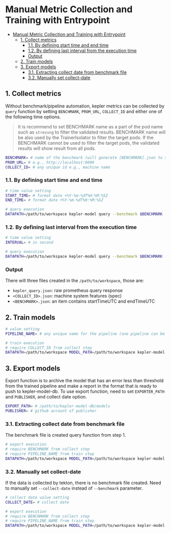 # Manual Metric Collection and Training with Entrypoint

<!--toc:start-->

- [Manual Metric Collection and Training with Entrypoint](#manual-metric-collection-and-training-with-entrypoint)
  - [1. Collect metrics](#1-collect-metrics)
    - [1.1. By defining start time and end time](#11-by-defining-start-time-and-end-time)
    - [1.2. By defining last interval from the execution time](#12-by-defining-last-interval-from-the-execution-time)
    - [Output](#output)
  - [2. Train models](#2-train-models)
  - [3. Export models](#3-export-models)
    - [3.1. Extracting collect date from benchmark file](#31-extracting-collect-date-from-benchmark-file)
    - [3.2. Manually set collect-date](#32-manually-set-collect-date)

<!--toc:end-->

## 1. Collect metrics

Without benchmark/pipeline automation, kepler metrics can be collected by `query` function by setting `BENCHMARK`, `PROM_URL`, `COLLECT_ID` and either one of the following time options.

> It is recommend to set BENCHMARK name as a part of the pod name such as `stressng` to filter the validated results. BENCHMARK name will be also used by the TrainerIsolator to filter the target pods. If the BENCHMARK cannot be used to filter the target pods, the validated results will show result from all pods.

```bash
BENCHMARK= # name of the benchmark (will generate [BENCHMARK].json to save start and end time for reference)
PROM_URL= # e.g., http://localhost:9090
COLLECT_ID= # any unique id e.g., machine name
```

### 1.1. By defining start time and end time

```bash
# time value setting
START_TIME= # format date +%Y-%m-%dT%H:%M:%SZ
END_TIME= # format date +%Y-%m-%dT%H:%M:%SZ

# query execution
DATAPATH=/path/to/workspace kepler-model query --benchmark $BENCHMARK --server $PROM_URL --output kepler_query --start-time $START_TIME --end-time $END_TIME --id $COLLECT_ID
```

### 1.2. By defining last interval from the execution time

```bash
# time value setting
INTERVAL= # in second

# query execution
DATAPATH=/path/to/workspace kepler-model query --benchmark $BENCHMARK --server $PROM_URL --output kepler_query --interval $INTERVAL --id $COLLECT_ID
```

### Output

There will three files created in the `/path/to/workspace`, those are:

- `kepler_query.json`: raw prometheus query response
- `<COLLECT_ID>.json`: machine system features (spec)
- `<BENCHMARK>.json`: an item contains startTimeUTC and endTimeUTC

## 2. Train models

```bash
# value setting
PIPELINE_NAME= # any unique name for the pipeline (one pipeline can be accumulated by multiple COLLECT_ID)

# train execution
# require COLLECT_ID from collect step
DATAPATH=/path/to/workspace MODEL_PATH=/path/to/workspace kepler-model train --pipeline-name $PIPELINE_NAME --input kepler_query --id $COLLECT_ID
```

## 3. Export models

Export function is to archive the model that has an error less than threshold from the trained pipeline and make a report in the format that is ready to push to kepler-model-db. To use export function, need to set `EXPORTER_PATH` and `PUBLISHER`, and collect date option.

```bash
EXPORT_PATH= # /path/to/kepler-model-db/models
PUBLISHER= # github account of publisher
```

### 3.1. Extracting collect date from benchmark file

The benchmark file is created query function from step 1.

```bash
# export execution
# require BENCHMARK from collect step
# require PIPELINE_NAME from train step
DATAPATH=/path/to/workspace MODEL_PATH=/path/to/workspace kepler-model export --benchmark $BENCHMARK --pipeline-name $PIPELINE_NAME -o $EXPORT_PATH --publisher $PUBLISHER --zip=true 
```

### 3.2. Manually set collect-date

If the data is collected by tekton, there is no benchmark file created. Need to manually set `--collect-date` instead of `--benchmark` parameter.

```bash
# collect date value setting
COLLECT_DATE= # collect date

# export execution
# require BENCHMARK from collect step
# require PIPELINE_NAME from train step
DATAPATH=/path/to/workspace MODEL_PATH=/path/to/workspace kepler-model export --pipeline-name $PIPELINE_NAME -o $EXPORT_PATH --publisher $PUBLISHER --zip=true --collect-date $COLLECT_DATE
```

